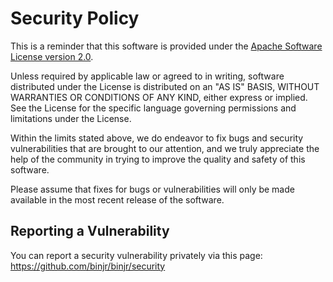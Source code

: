 # Security Policy

This is a reminder that this software is provided under the [Apache Software License version 2.0](http://www.apache.org/licenses/LICENSE-2.0).

Unless required by applicable law or agreed to in writing, software distributed under the License is distributed
on an "AS IS" BASIS, WITHOUT WARRANTIES OR CONDITIONS OF ANY KIND, either express or implied. See the License for
the specific language governing permissions and limitations under the License.

Within the limits stated above, we do endeavor to fix bugs and security vulnerabilities that are brought to our 
attention, and we truly appreciate the help of the community in trying to improve the quality and safety of this software.

Please assume that fixes for bugs or vulnerabilities will only be made available in the most recent release of the software.

## Reporting a Vulnerability

You can report a security vulnerability privately via this page: https://github.com/binjr/binjr/security

